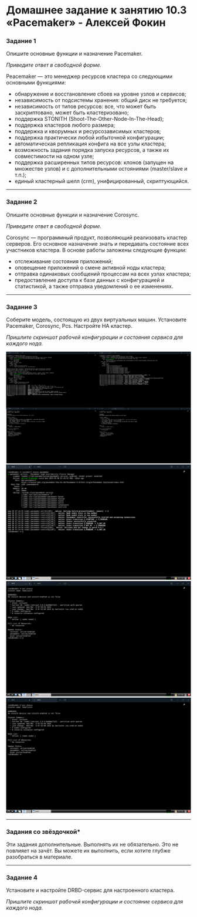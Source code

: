 # Домашнее задание к занятию 10.3 «Pacemaker» - Алексей Фокин

### Задание 1

Опишите основные функции и назначение Pacemaker.

*Приведите ответ в свободной форме.*

Peacemaker — это менеджер ресурсов кластера со следующими основными функциями:
* обнаружение и восстановление сбоев на уровне узлов и сервисов;
* независимость от подсистемы хранения: общий диск не требуется;
* независимость от типов ресурсов: все, что может быть заскриптовано, может быть кластеризовано;
* поддержка STONITH (Shoot-The-Other-Node-In-The-Head);
* поддержка кластеров любого размера;
* поддержка и кворумных и ресурсозависимых кластеров;
* поддержка практически любой избыточной конфигурации;
* автоматическая репликация конфига на все узлы кластера;
* возможность задания порядка запуска ресурсов, а также их совместимости на одном узле;
* поддержка расширенных типов ресурсов: клонов (запущен на множестве узлов) и с дополнительными остояниями (master/slave и т.п.);
* единый кластерный шелл (crm), унифицированный, скриптующийся.

---

### Задание 2

Опишите основные функции и назначение Corosync.

*Приведите ответ в свободной форме.*

Corosync — программный продукт, позволяющий реализовать кластер серверов. Его основное назначение знать и передавать состояние всех участников кластера.
В основе работы заложены следующие функции:
* отслеживание состояния приложений;
* оповещение приложений о смене активной ноды кластера;
* отправка одинаковых сообщений процессам на всех узлах кластера;
* предоставление доступа к базе данных с конфигурацией и статистикой, а также отправка уведомлений о ее изменениях.

---

### Задание 3

Соберите модель, состоящую из двух виртуальных машин. Установите Pacemaker, Corosync, Pcs. Настройте HA кластер.

*Пришлите скриншот рабочей конфигурации и состояния сервиса для каждого нода.*

![ ](image10.03/1.png)
![ ](image10.03/2.png)
![ ](image10.03/3.png)
![ ](image10.03/4.png)

---

### Задания со звёздочкой*
Эти задания дополнительные. Выполнять их не обязательно. Это не повлияет на зачёт. Вы можете их выполнить, если хотите глубже разобраться в материале.
 
---

### Задание 4

Установите и настройте DRBD-сервис для настроенного кластера.

*Пришлите скриншот рабочей конфигурации и состояние сервиса для каждого нода.*
